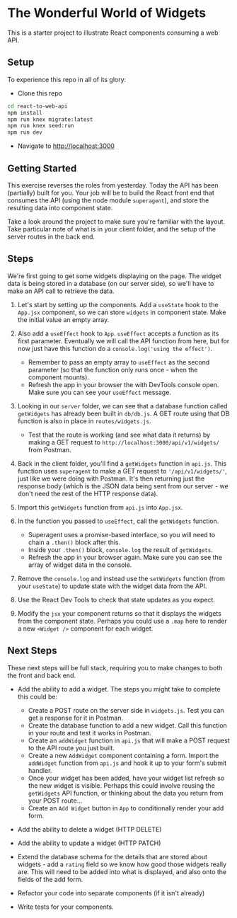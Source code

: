 # The Wonderful World of Widgets

This is a starter project to illustrate React components consuming a web API.


## Setup

To experience this repo in all of its glory:

* Clone this repo

```sh
cd react-to-web-api
npm install
npm run knex migrate:latest
npm run knex seed:run
npm run dev
```

* Navigate to [http://localhost:3000](http://localhost:3000)
## Getting Started

This exercise reverses the roles from yesterday. Today the API has been (partially) built for you. Your job will be to build the React front end that consumes the API (using the node module `superagent`), and store the resulting data into component state.

Take a look around the project to make sure you're familiar with the layout. Take particular note of what is in your client folder, and the setup of the server routes in the back end.
## Steps

We're first going to get some widgets displaying on the page. The widget data is being stored in a database (on our server side), so we'll have to make an API call to retrieve the data.

1. Let's start by setting up the components. Add a `useState` hook to the `App.jsx` component, so we can store `widgets` in component state. Make the initial value an empty array.

1. Also add a `useEffect` hook to `App`. `useEffect` accepts a function as its first parameter. Eventually we will call the API function from here, but for now just have this function do a `console.log('using the effect')`.
    - Remember to pass an empty array to `useEffect` as the second parameter (so that the function only runs once - when the component mounts).
    - Refresh the app in your browser the with DevTools console open. Make sure you can see your `useEffect` message.

1. Looking in our `server` folder, we can see that a database function called `getWidgets` has already been built in `db/db.js`. A GET route using that DB function is also in place in `routes/widgets.js`.
   - Test that the route is working (and see what data it returns) by making a GET request to `http://localhost:3000/api/v1/widgets/` from Postman.

1. Back in the client folder, you'll find a `getWidgets` function in `api.js`. This function uses `superagent` to make a GET request to `'/api/v1/widgets/'`, just like we were doing with Postman. It's then returning just the response body (which is the JSON data being sent from our server - we don't need the rest of the HTTP response data).

1. Import this `getWidgets` function from `api.js` into `App.jsx`.

1. In the function you passed to `useEffect`, call the `getWidgets` function.
   - Superagent uses a promise-based interface, so you will need to chain a `.then()` block after this.
   - Inside your `.then()` block, `console.log` the result of `getWidgets`.
    - Refresh the app in your browser again. Make sure you can see the array of widget data in the console.

1. Remove the `console.log` and instead use the `setWidgets` function (from your `useState`) to update state with the widget data from the API.

1. Use the React Dev Tools to check that state updates as you expect.

1. Modify the `jsx` your component returns so that it displays the widgets from the component state. Perhaps you could use a `.map` here to render a new `<Widget />` component for each widget.

## Next Steps

These next steps will be full stack, requiring you to make changes to both the front and back end.

- Add the ability to add a widget. The steps you might take to complete this could be:
   - Create a POST route on the server side in `widgets.js`. Test you can get a response for it in Postman.
   - Create the database function to add a new widget. Call this function in your route and test it works in Postman.
   - Create an `addWidget` function in `api.js` that will make a POST request to the API route you just built.
   - Create a new `AddWidget` component containing a form. Import the `addWidget` function from `api.js` and hook it up to your form's submit handler.
   - Once your widget has been added, have your widget list refresh so the new widget is visible. Perhaps this could involve reusing the `getWidgets` API function, or thinking about the data you return from your POST route...
   - Create an `Add Widget` button in `App` to conditionally render your add form.

- Add the ability to delete a widget (HTTP DELETE)

- Add the ability to update a widget (HTTP PATCH)

- Extend the database schema for the details that are stored about widgets - add a `rating` field so we know how good those widgets really are. This will need to be added into what is displayed, and also onto the fields of the add form.

- Refactor your code into separate components (if it isn't already)

- Write tests for your components.
